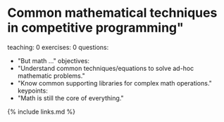 
# Common mathematical techniques in competitive programming"
teaching: 0
exercises: 0
questions:
- "But math ..."
objectives:
- "Understand common techniques/equations to solve ad-hoc mathematic problems."
- "Know common supporting libraries for complex math operations."
keypoints:
- "Math is still the core of everything."




{% include links.md %}


